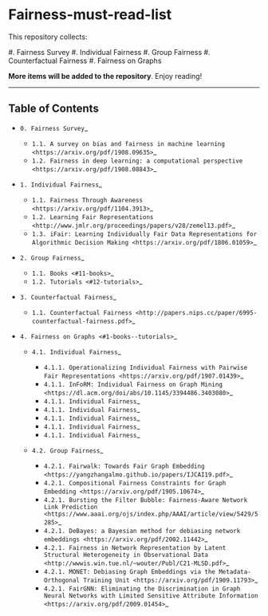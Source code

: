 # Fairness-must-read-list

This repository collects:

#. Fairness Survey
#. Individual Fairness
#. Group Fairness
#. Counterfactual Fairness
#. Fairness on Graphs


**More items will be added to the repository**.
Enjoy reading!

----

Table of Contents
-----------------

* `0. Fairness Survey`_

  * `1.1. A survey on bias and fairness in machine learning <https://arxiv.org/pdf/1908.09635>`_
  * `1.2. Fairness in deep learning: a computational perspective <https://arxiv.org/pdf/1908.08843>`_
  
  

* `1. Individual Fairness`_

  * `1.1. Fairness Through Awareness <https://arxiv.org/pdf/1104.3913>`_
  * `1.2. Learning Fair Representations <http://www.jmlr.org/proceedings/papers/v28/zemel13.pdf>`_
  * `1.3. iFair: Learning Individually Fair Data Representations for Algorithmic Decision Making <https://arxiv.org/pdf/1806.01059>`_


* `2. Group Fairness`_

  * `1.1. Books <#11-books>`_
  * `1.2. Tutorials <#12-tutorials>`_


* `3. Counterfactual Fairness`_

  * `1.1. Counterfactual Fairness <http://papers.nips.cc/paper/6995-counterfactual-fairness.pdf>`_
  
  
  
* `4. Fairness on Graphs <#1-books--tutorials>`_

  * `4.1. Individual Fairness`_
    * `4.1.1. Operationalizing Individual Fairness with Pairwise Fair Representations <https://arxiv.org/pdf/1907.01439>`_
    * `4.1.1. InFoRM: Individual Fairness on Graph Mining <https://dl.acm.org/doi/abs/10.1145/3394486.3403080>`_
    * `4.1.1. Individual Fairness`_
    * `4.1.1. Individual Fairness`_
    * `4.1.1. Individual Fairness`_
    * `4.1.1. Individual Fairness`_
    * `4.1.1. Individual Fairness`_
    
  * `4.2. Group Fairness`_
    * `4.2.1. Fairwalk: Towards Fair Graph Embedding <https://yangzhangalmo.github.io/papers/IJCAI19.pdf>`_
    * `4.2.1. Compositional Fairness Constraints for Graph Embedding <https://arxiv.org/pdf/1905.10674>`_
    * `4.2.1. Bursting the Filter Bubble: Fairness-Aware Network Link Prediction <https://www.aaai.org/ojs/index.php/AAAI/article/view/5429/5285>`_
    * `4.2.1. DeBayes: a Bayesian method for debiasing network embeddings <https://arxiv.org/pdf/2002.11442>`_
    * `4.2.1. Fairness in Network Representation by Latent Structural Heterogeneity in Observational Data <http://wwwis.win.tue.nl/~wouter/Publ/C21-MLSD.pdf>`_
    * `4.2.1. MONET: Debiasing Graph Embeddings via the Metadata-Orthogonal Training Unit <https://arxiv.org/pdf/1909.11793>`_
    * `4.2.1. FairGNN: Eliminating the Discrimination in Graph Neural Networks with Limited Sensitive Attribute Information <https://arxiv.org/pdf/2009.01454>`_
  
  

  
  
  
  

  
  
  
  
  
  
  
  
  
  
  
  
  
